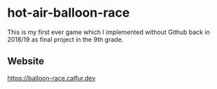 # hot-air-balloon-race

This is my first ever game which I implemented without Github back in 2018/19 as final project in the 9th grade.  

## Website

https://balloon-race.calfur.dev
